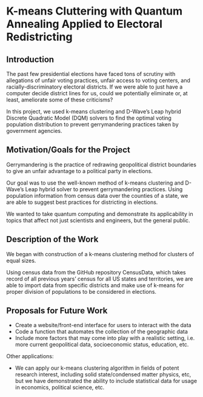# K-means Cluttering with Quantum Annealing Applied to Electoral Redistricting



## Introduction
The past few presidential elections have faced tons of scrutiny with allegations of unfair voting practices, unfair access to voting centers, and racially-discriminatory electoral districts. If we were able to just have a computer decide district lines for us, could we potentially eliminate or, at least, ameliorate some of these criticisms? 

In this project, we used k-means clustering and D-Wave’s Leap hybrid Discrete Quadratic Model (DQM) solvers to find the optimal voting population distribution to prevent gerrymandering practices taken by government agencies.


## Motivation/Goals for the Project

Gerrymandering is the practice of redrawing geopolitical district boundaries to give an unfair advantage to a political party in elections. 

Our goal was to use the well-known method of k-means clustering and D-Wave’s Leap hybrid solver to prevent gerrymandering practices. Using population information from census data over the counties of a state, we are able to suggest best practices for districting in elections. 

We wanted to take quantum computing and demonstrate its applicability in topics that affect not just scientists and engineers, but the general public. 



## Description of the Work

We began with construction of a k-means clustering method for clusters of equal sizes. 

Using census data from the GitHub repository CensusData, which takes record of all previous years’ census for all US states and territories, we are able to import data from specific districts and make use of k-means for proper division of populations to be considered in elections. 


## Proposals for Future Work

* Create a website/front-end interface for users to interact with the data
* Code a function that automates the collection of the geographic data
* Include more factors that may come into play with a realistic setting, i.e. more current geopolitical data, socioeconomic status, education, etc.

Other applications:
* We can apply our k-means clustering algorithm in fields of potent research interest, including solid state/condensed matter physics, etc, but we have demonstrated the ability to include statistical data for usage in economics, political science, etc. 
